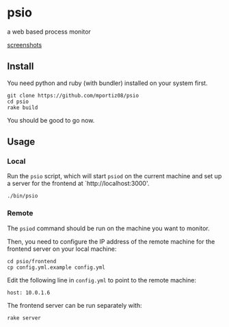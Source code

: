 # psio

a web based process monitor

[screenshots](http://imgur.com/a/Tadmm)

## Install

You need python and ruby (with bundler) installed on your system first.

    git clone https://github.com/mportiz08/psio
    cd psio
    rake build

You should be good to go now.

## Usage

### Local

Run the `psio` script, which will start `psiod` on the current machine and set up a server for the frontend at `http://localhost:3000'.

    ./bin/psio

### Remote

The `psiod` command should be run on the machine you want to monitor.

Then, you need to configure the IP address of the remote machine for the frontend server on your local machine:

    cd psio/frontend
    cp config.yml.example config.yml

Edit the following line in `config.yml` to point to the remote machine:

    host: 10.0.1.6

The frontend server can be run separately with:

    rake server
